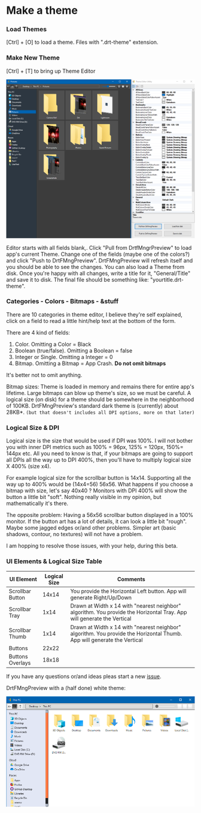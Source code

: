 # Make a theme

### Load Themes

[Ctrl] + [O]  to load a theme. Files with ".drt-theme" extension.

### Make New Theme

[Ctrl] + [T]  to bring up Theme Editor

![Alt text](/Images/Theme_Editor.png?raw=true "DrtFMng-Theme Editor")

Editor starts with all fields blank,. Click "Pull from DrtfMngrPreview" to load app's current Theme. Change one of the fields (maybe one of the colors?) and click "Push to DrtFMngPreview". DrtFMngPreview will refresh itself and you should be able to see the changes. You can also load a Theme from disk. Once you're happy with all changes, write a title for it, "General/Title" and save it to disk. The final file should be something like: "yourtitle.drt-theme".

### Categories - Colors - Bitmaps - &stuff

There are 10 categories in theme editor, I believe they're self explained, click on a field to read a little hint/help text at the bottom of the form.

There are 4 kind of fields:

1. Color. Omitting a Color = Black
2. Boolean (true/false). Omitting a Boolean = false
3. Integer or Single. Omitting a Integer = 0
4. Bitmap. Omitting a Bitmap = App Crash. **Do not omit bitmaps**

It's better not to omit anything.

Bitmap sizes: Theme is loaded in memory and remains there for entire app's lifetime. Large bitmaps can blow up theme's size, so we must be careful. A logical size (on disk) for a theme should be somewhere in the neighborhood of 100KB. DrtFMngPreview's standard dark theme is (currently) about 28KB*. `(but that doesn't includes all DPI options, more on that later)`

### Logical Size & DPI

Logical size is the size that would be used if DPI was 100%. I will not bother you with inner DPI metrics such as  100% = 96px, 125% = 120px, 150%= 144px etc. All you need to know is that, if your bitmaps are going to support all DPIs all the way up to DPI 400%, then you'll have to multiply logical size X 400% (size x4). 

For example logical size for the scrollbar button is 14x14. Supporting all the way up to 400% would be (14x4=56) 56x56. What happens if you choose a bitmap with size, let's say 40x40 ? Monitors with DPI 400% will show the button a little bit "soft". Nothing really visible in my opinion, but mathematically it's there.

The opposite problem: Having a 56x56 scrollbar button displayed in a 100% monitor. If the button art has a lot of details, it can look a little bit "rough". Maybe some jagged edges or/and other problems. Simpler art (basic shadows, contour, no textures) will not have a problem.

I am hopping to resolve those issues, with your help, during this beta.

### UI Elements & Logical Size Table

| UI Element       | Logical Size | Comments                                                     |
| ---------------- | ------------ | ------------------------------------------------------------ |
| Scrollbar Button | 14x14        | You provide the Horizontal Left button. App will generate Right/Up/Down |
| Scrollbar Tray   | 1x14         | Drawn at Width x 14 with "nearest neighbor" algorithm. You provide the Horizontal Tray. App will generate the Vertical |
| Scrollbar Thumb  | 1x14         | Drawn at Width x 14 with "nearest neighbor" algorithm. You provide the Horizontal Thumb. App will generate the Vertical |
| Buttons          | 22x22        |                                                              |
| Buttons Overlays | 18x18        |                                                              |

If you have any questions or/and ideas pleas start a new [issue](https://github.com/WilliamDrt/DrtFMngPreview/issues).

DrtFMngPreview with a (half done) white theme:

![Alt text](/Images/White-Theme.png?raw=true "White Theme")